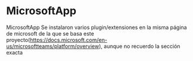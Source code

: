 # MicrosoftApp
MicrosoftApp
 Se instalaron varios plugin/extensiones en la misma página de microsoft de la que se basa este proyecto(https://docs.microsoft.com/en-us/microsoftteams/platform/overview), aunque no recuerdo la sección exacta
